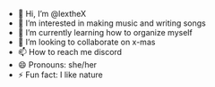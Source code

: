 - 👋 Hi, I’m @lextheX
- 👀 I’m interested in making music and writing songs
- 🌱 I’m currently learning how to organize myself
- 💞️ I’m looking to collaborate on x-mas
- 📫 How to reach me discord 
- 😄 Pronouns: she/her
- ⚡ Fun fact: I like nature

<!---
lextheX/lextheX is a ✨ special ✨ repository because its `README.md` (this file) appears on your GitHub profile.
You can click the Preview link to take a look at your changes.
--->

